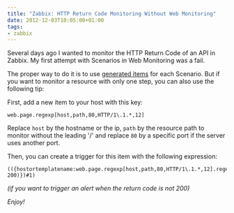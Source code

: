 ```yaml
---
title: "Zabbix: HTTP Return Code Monitoring Without Web Monitoring"
date: 2012-12-03T10:05:00+01:00
tags:
- zabbix
---
```


Several days ago I wanted to monitor the HTTP Return Code of an API in Zabbix. My first attempt with Scenarios in Web Monitoring was a fail.

The proper way to do it is to use [generated items](http://www.zabbix.com/documentation/2.0/manual/web_monitoring/items#scenario_items) for each Scenario. But if you want to monitor a resource with only one step, you can also use the following tip:


First, add a new item to your host with this key:

```
web.page.regexp[host,path,80,HTTP/1\.1.*,12]
```

Replace `host` by the hostname or the ip, `path` by the resource path to monitor without the leading '/' and replace `80` by a specific port if the server uses another port.

Then, you can create a trigger for this item with the following expression:

```
(({hostortemplatename:web.page.regexp[host,path,80,HTTP/1\.1.*,12].regexp(HTTP/1.1\ 200)})#1)
```

_(if you want to trigger an alert when the return code is not 200)_

_Enjoy!_
